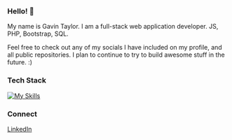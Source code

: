 ### Hello! 👋

My name is Gavin Taylor. I am a full-stack web application developer. JS, PHP, Bootstrap, SQL.

Feel free to check out any of my socials I have included on my profile, and all public repositories. I plan to continue to try to build awesome stuff in the future. :)

### Tech Stack

[![My Skills](https://skillicons.dev/icons?i=html,bootstrap,js,jquery,php,git,vscode)](https://skillicons.dev)


### Connect

[LinkedIn](https://www.linkedin.com/in/gavtay/)
